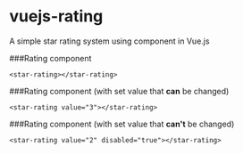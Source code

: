 # vuejs-rating
A simple star rating system using component in Vue.js



###Rating component
```
<star-rating></star-rating>
```

  
###Rating component (with set value that <strong>can</strong> be changed)
```
<star-rating value="3"></star-rating>
```

  
###Rating component (with set value that <strong>can't</strong> be changed)
```
<star-rating value="2" disabled="true"></star-rating>
```